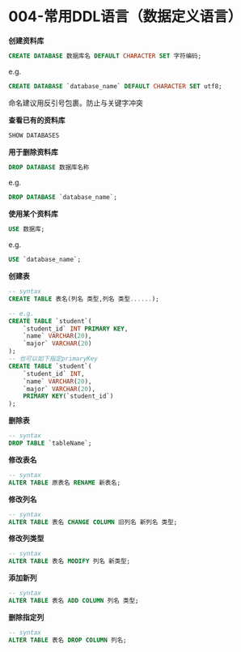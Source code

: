 # 004-常用DDL语言（数据定义语言）

**创建资料库**
```SQL
CREATE DATABASE 数据库名 DEFAULT CHARACTER SET 字符编码;
```
e.g.
```SQL
CREATE DATABASE `database_name` DEFAULT CHARACTER SET utf8;
```
命名建议用反引号包裹。防止与关键字冲突

**查看已有的资料库**
```SQL
SHOW DATABASES
```

**用于删除资料库**
```SQL
DROP DATABASE 数据库名称
```
e.g.
```SQL
DROP DATABASE `database_name`;
```

**使用某个资料库**
```SQL
USE 数据库;
```
e.g.
```SQL
USE `database_name`;
```

**创建表**
```SQL
-- syntax
CREATE TABLE 表名(列名 类型,列名 类型......);

-- e.g.
CREATE TABLE `student`(
	`student_id` INT PRIMARY KEY,
	`name` VARCHAR(20),
    `major` VARCHAR(20)
);
-- 也可以如下指定primaryKey
CREATE TABLE `student`(
	`student_id` INT,
	`name` VARCHAR(20),
    `major` VARCHAR(20),
    PRIMARY KEY(`student_id`)
);
```

**删除表**
```SQL
-- syntax
DROP TABLE `tableName`;
```

**修改表名**
```SQL
-- syntax
ALTER TABLE 原表名 RENAME 新表名;
```

**修改列名**
```SQL
-- syntax
ALTER TABLE 表名 CHANGE COLUMN 旧列名 新列名 类型;
```

**修改列类型**
```SQL
-- syntax
ALTER TABLE 表名 MODIFY 列名 新类型;
```

**添加新列**
```SQL
-- syntax
ALTER TABLE 表名 ADD COLUMN 列名 类型;
```

**删除指定列**
```SQL
-- syntax
ALTER TABLE 表名 DROP COLUMN 列名;
```
